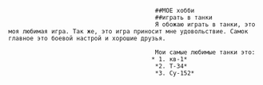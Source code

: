                                              ##МОЕ хобби
                                             ##играть в танки
                                             Я обожаю играть в танки, это моя любимая игра. Так же, это игра приносит мне удовольствие. Самок главное это боевой настрой и хорошие друзья.
                                             
                                             Мои самые любимые танки это:
                                            * 1. кв-1*
                                             *2. Т-34*
                                             *3. Су-152*
